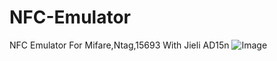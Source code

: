 # NFC-Emulator
NFC Emulator For Mifare,Ntag,15693 With Jieli AD15n
![Image](https://gitee.com/MCUer/AD15N-App/blob/master/05-RFID/NFC%20Emulator/M1%E6%A8%A1%E6%8B%9F%E5%99%A8_20231125_214200954.jpg)
